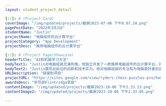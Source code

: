 ```yaml
---
layout: student_project_detail

[//]: # (Project Card)
coverImage: "/img/updated/projects/截屏2023-07-06 下午8.07.24.png"
pagePostDate: "2022年3月3日"
studentName: "Justin"
projectName: "电脑组件的云计算平台"
projectCategory: "App Development"
projectDesc: "推荐电脑组件的云计算平台"

[//]: # (Project Page/Showcase)
headerTitle: "AI和机器学习方法"
bodyText1: "Justin对电脑组装充满热情。他独立开发了一款推荐电脑组件的云计算平台，并因此荣获多个竞赛奖项。其卓越表现使他成功获得Flintridge学校的入学机会。"
bodyText2: "Justin展现出前沿的创新和技术实力。他对电脑组装的专注和为电脑爱好者创造的解决方案使他在众人中脱颖而出。Flintridge很幸运能有这样一位开创性的思考者。"
URLDescription: "链接到项目"
projectURL: "https://sites.google.com/view/ryders-chess-puzzles-pro/home"
awardsDesc: "学员获Flintridge录取"
contentImage: "/img/updated/projects/截屏2023-10-06 下午2.33.13.png"
contentImage2: "/img/updated/projects/截屏2023-10-06 下午2.33.05.png"

---
```


